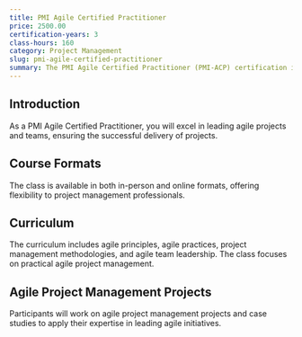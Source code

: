 ```yaml
---
title: PMI Agile Certified Practitioner
price: 2500.00
certification-years: 3
class-hours: 160
category: Project Management
slug: pmi-agile-certified-practitioner
summary: The PMI Agile Certified Practitioner (PMI-ACP) certification is designed for professionals in agile project management roles. This comprehensive class covers agile principles, practices, and project management methodologies. It equips candidates with the skills needed to lead agile projects and teams effectively.
---
```


## Introduction

As a PMI Agile Certified Practitioner, you will excel in leading agile projects and teams, ensuring the successful delivery of projects.

## Course Formats

The class is available in both in-person and online formats, offering flexibility to project management professionals.

## Curriculum

The curriculum includes agile principles, agile practices, project management methodologies, and agile team leadership. The class focuses on practical agile project management.

## Agile Project Management Projects

Participants will work on agile project management projects and case studies to apply their expertise in leading agile initiatives.

